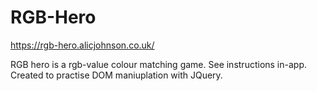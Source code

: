 # RGB-Hero

https://rgb-hero.alicjohnson.co.uk/

RGB hero is a rgb-value colour matching game. See instructions in-app. Created to practise DOM maniuplation with JQuery.
